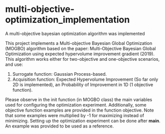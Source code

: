 # multi-objective-optimization_implementation
A multi-objective bayesian optimization algorithm was implemented

This project implements a Multi-objective Bayesian Global Optimization (MOGBO) algorithm based on the paper: Multi-Objective Bayesian Global Optimization using expected hypervolume improvement gradient (2019).
This algorithm works either for two-objective and one-objective scenarios, and use:
1) Surrogate function: Gaussian Process-based.
2) Acquisition function: Expected Hypervolume Improvement (So far only 2D is implemented), an Probability of Improvement in 1D (1 objective function).

Please observe in the init function (in MOGBO class) the main variables used for configuring the optimization experiment. Additionally, some objective function examples are provided in the function objective. Note that some examples were multiplied by -1 for maximizing instead of minimizing.
Setting up the optimization experiment can be done after __main__. An example was provided to be used as a reference.

